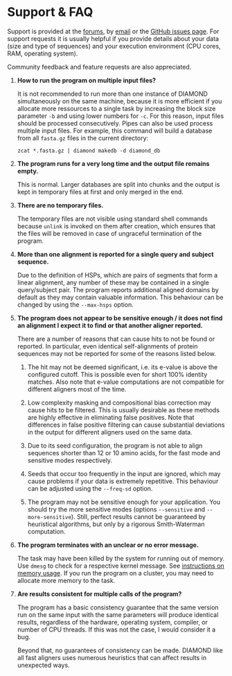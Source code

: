 
# Support & FAQ

Support is provided at the [forums](index.php?forums/), by
[email](mailto:buchfink@gmail.com) or the
[GitHub issues page](http://github.com/bbuchfink/diamond/issues/).
For support requests it is usually helpful if you provide details about
your data (size and type of sequences) and your execution environment
(CPU cores, RAM, operating system).

Community feedback and feature requests are also appreciated.

1.  **How to run the program on multiple input files?**
    
    It is not recommended to run more than one instance of DIAMOND
    simultaneously on the same machine, because it is more efficient if
    you allocate more ressources to a single task by increasing the
    block size parameter `-b` and using lower numbers for `-c`. For this
    reason, input files should be processed consecutively. Pipes can
    also be used process multiple input files. For example, this command
    will build a database from all `fasta.gz` files in the current
    directory:
    
        zcat *.fasta.gz | diamond makedb -d diamond_db

2.  **The program runs for a very long time and the output file remains
    empty.**
    
    This is normal. Larger databases are split into chunks and the
    output is kept in temporary files at first and only merged in the
    end.

3.  **There are no temporary files.**
    
    The temporary files are not visible using standard shell commands
    because `unlink` is invoked on them after creation, which ensures
    that the files will be removed in case of ungraceful termination of
    the program.

4.  **More than one alignment is reported for a single query and subject
    sequence.**
    
    Due to the definition of HSPs, which are pairs of segments that form
    a linear alignment, any number of these may be contained in a single
    query/subject pair. The program reports additional aligned domains
    by default as they may contain valuable information. This behaviour
    can be changed by using the `--max-hsps` option.

5.  **The program does not appear to be sensitive enough / it does not
    find an alignment I expect it to find or that another aligner
    reported.**
    
    There are a number of reasons that can cause hits to not be found or
    reported. In particular, even identical self-alignments of protein
    sequences may not be reported for some of the reasons listed below.
    
    1.  The hit may not be deemed significant, i.e. its e-value is above
        the configured cutoff. This is possible even for short 100%
        identity matches. Also note that e-value computations are not
        compatible for different aligners most of the time.
    
    2.  Low complexity masking and compositional bias correction may
        cause hits to be filtered. This is usually desirable as these
        methods are highly effective in eliminating false positives.
        Note that differences in false positive filtering can cause
        substantial deviations in the output for different aligners used
        on the same data.
    
    3.  Due to its seed configuration, the program is not able to align
        sequences shorter than 12 or 10 amino acids, for the fast mode
        and sensitive modes respectively.
    
    4.  Seeds that occur too frequently in the input are ignored, which
        may cause problems if your data is extremely repetitive. This
        behaviour can be adjusted using the `--freq-sd` option.
    
    5.  The program may not be sensitive enough for your application.
        You should try the more sensitive modes (options `--sensitive`
        and `--more-sensitive`). Still, perfect results cannot be
        guaranteed by heuristical algorithms, but only by a rigorous
        Smith-Waterman computation.

6.  **The program terminates with an unclear or no error message.**
    
    The task may have been killed by the system for running out of
    memory. Use `dmesg` to check for a respective kernel message. See
    [instructions on memory usage](index.php?pages/command_line_options/#memory-performance-options).
    If you run the program on a cluster, you may need to allocate more memory to
    the task.

7.  **Are results consistent for multiple calls of the program?**
    
    The program has a basic consistency guarantee that the same version
    run on the same input with the same parameters will produce
    identical results, regardless of the hardware, operating system,
    compiler, or number of CPU threads. If this was not the case, I
    would consider it a bug.
    
    Beyond that, no guarantees of consistency can be made. DIAMOND like
    all fast aligners uses numerous heuristics that can affect results in
    unexpected ways.

